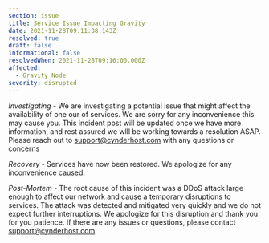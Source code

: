 ```yaml
---
section: issue
title: Service Issue Impacting Gravity
date: 2021-11-28T09:11:38.143Z
resolved: true
draft: false
informational: false
resolvedWhen: 2021-11-28T09:16:00.000Z
affected:
  - Gravity Node
severity: disrupted
---
```

*Investigating* - We are investigating a potential issue that might affect the availability of one our of services. We are sorry for any inconvenience this may cause you. This incident post will be updated once we have more information, and rest assured we wlll be working towards a resolution ASAP. Please reach out to support@cynderhost.com with any questions or concerns

*Recovery* - Services have now been restored.  We apologize for any inconvenience caused.  

*Post-Mortem -* The root cause of this incident was a DDoS attack large enough to affect our network and cause a temporary disruptions to services. The attack was detected and mitigated very quickly and we do not expect further interruptions. We apologize for this disruption and thank you for you patience. If there are any issues or questions, please contact support@cynderhost.com